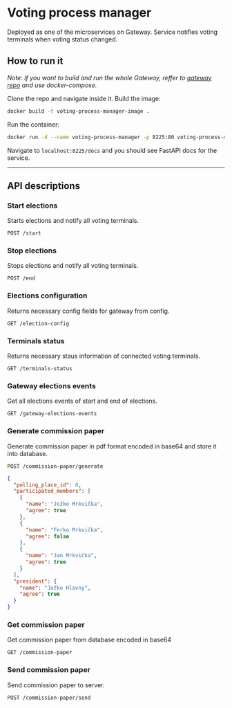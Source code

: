 # Voting process manager

Deployed as one of the microservices on Gateway. Service notifies voting terminals when voting status changed. 


## How to run it

_Note: If you want to build and run the whole Gateway, reffer to [gateway repo](https://github.com/tp17-2021/gateway) and use docker-compose._

Clone the repo and navigate inside it. Build the image:

```bash
docker build -t voting-process-manager-image .
```

Run the container:

```bash
docker run -d --name voting-process-manager -p 8225:80 voting-process-manager-image
```

Navigate to ```localhost:8225/docs``` and you should see FastAPI docs for the service.

---

## API descriptions

### Start elections
Starts elections and notify all voting terminals.

```http
POST /start
```


### Stop elections
Stops elections and notify all voting terminals.

```http
POST /end
```

### Elections configuration
Returns necessary config fields for gateway from config.
```http
GET /election-config
```

### Terminals status
Returns necessary staus information of connected voting terminals.

```http
GET /terminals-status
```

### Gateway elections events
Get all elections events of start and end of elections.

```http
GET /gateway-elections-events
```

### Generate commission paper
Generate commission paper in pdf format encoded in base64 and store it into database.

```http
POST /commission-paper/generate
```

```json
{
  "polling_place_id": 0,
  "participated_members": [
    {
      "name": "Jožko Mrkvička",
      "agree": true
    },
    {
      "name": "Ferko Mrkvička",
      "agree": false
    },
    {
      "name": "Jan Mrkvička",
      "agree": true
    }
  ],
  "president": {
    "name": "Jožko Hlavný",
    "agree": true
  }
}
```

### Get commission paper
Get commission paper from database encoded in base64

```http
GET /commission-paper
```

### Send commission paper
Send commission paper to server.

```http
POST /commission-paper/send
```
